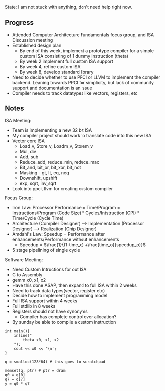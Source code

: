 State: I am not stuck with anything, don't need help right now. 

## Progress

- Attended Computer Architecture Fundamentals focus group, and ISA Discussion meeting
 - Established design plan
    - By end of this week, implement a prototype compiler for a simple custom ISA consisting of 1 dummy instruction (theta)
    - By week 2 implement full custom ISA support
    - By week 4, refine custom ISA
    - By week 8, develop standard library
- Need to decide whether to use PPCI or LLVM to implement the compiler backend. Leaning towards PPCI for simplicity, but lack of community support and documentation is an issue
- Compiler needs to track datatypes like vectors, registers, etc

## Notes

ISA Meeting: 

- Team is implementing a new 32 bit ISA
- My compiler project should work to translate code into this new ISA
- Vector core ISA
    - Load_v, Store_v, Loadm_v, Storem_v
    - Mul, div
    - Add, sub
    - Reduce_add, reduce_min, reduce_max
    - Bit_and, bit_or, bit_xor, bit_not
    - Masking - gt, lt, eq, neq
    - Downshift, upshift
    - exp, sqrt, inv_sqrt
- Look into ppci, llvm for creating custom compiler

Focus Group:

- Iron Law: Processor Performance = Time/Program = Instructions/Program (Code Size) * Cycles/Intstruction (CPI) * Time/Cycle (Cycle Time)
- Architecture (Compiler Designer) --> Implementation (Processor Designer) --> Realization (Chip Designer)
- Amdahl's Law: Speedup = Performance after enhancements/Performance without enhancements
    - Speedup = $\frac{1}{(1-time_o) +\frac{time_o}{speedup_o}}$
- 5 stage pipelining of single cycle


Software Meeting:


- Need Custom Intructions for out ISA 
- C to Assembly
- gemm x0, x1, x2
- Have this done ASAP, then expand to full ISA within 2 weeks
- Need to track data types(vector, register etc)
- Decide how to implement programming model 
- Full ISA support within 4 weeks
- Full stdlib in 8 weeks
- Registers should not have synonyms
    - Compiler has complete control over allocation?
- By sunday be able to compile a custom instruction

```
int main(){
    inline("
        theta x0, x1, x2
    ");
    cout << x0 << '\n';
}
```



```
q = smalloc(128*64) # this goes to scratchpad

memset(q, ptr) # ptr = dram
q0 = q[0]
q7 = q[7]
y = q0 * q7 


```

